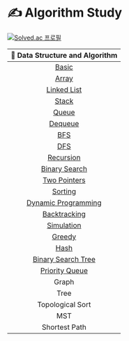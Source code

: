 # ✍️ Algorithm Study

[![Solved.ac 프로필](http://mazassumnida.wtf/api/mini/generate_badge?boj=jenabill)](https://solved.ac/jenabill)

|                              🧩 Data Structure and Algorithm                               |
| :----------------------------------------------------------------------------------------: |
|                [Basic](https://github.com/eunnbi/algorithm/tree/main/basic)                |
|                [Array](https://github.com/eunnbi/algorithm/tree/main/array)                |
|         [Linked List](https://github.com/eunnbi/algorithm/tree/main/linked%20list)         |
|                [Stack](https://github.com/eunnbi/algorithm/tree/main/stack)                |
|                [Queue](https://github.com/eunnbi/algorithm/tree/main/queue)                |
|              [Dequeue](https://github.com/eunnbi/algorithm/tree/main/dequeue)              |
|                  [BFS](https://github.com/eunnbi/algorithm/tree/main/bfs)                  |
|                  [DFS](https://github.com/eunnbi/algorithm/tree/main/dfs)                  |
|            [Recursion](https://github.com/eunnbi/algorithm/tree/main/recursion)            |
|       [Binary Search](https://github.com/eunnbi/algorithm/tree/main/binary%20search)       |
|        [Two Pointers](https://github.com/eunnbi/algorithm/tree/main/two%20pointers)        |
|              [Sorting](https://github.com/eunnbi/algorithm/tree/main/sorting)              |
| [Dynamic Programming](https://github.com/eunnbi/algorithm/tree/main/dynamic%20programming) |
|         [Backtracking](https://github.com/eunnbi/algorithm/tree/main/backtracking)         |
|           [Simulation](https://github.com/eunnbi/algorithm/tree/main/simulation)           |
|               [Greedy](https://github.com/eunnbi/algorithm/tree/main/greedy)               |
|                 [Hash](https://github.com/eunnbi/algorithm/tree/main/hash)                 |
| [Binary Search Tree](https://github.com/eunnbi/algorithm/tree/main/binary%20search%20tree) |
|      [Priority Queue](https://github.com/eunnbi/algorithm/tree/main/priority%20queue)      |
|                                           Graph                                            |
|                                            Tree                                            |
|                                      Topological Sort                                      |
|                                            MST                                             |
|                                       Shortest Path                                        |
